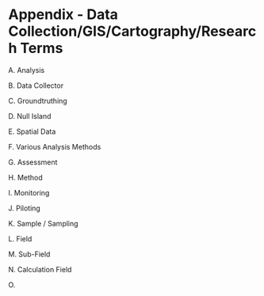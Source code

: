 # Appendix - Data Collection/GIS/Cartography/Research Terms

A. Analysis

B. Data Collector

C. Groundtruthing

D. Null Island

E. Spatial Data

F. Various Analysis Methods

G. Assessment

H. Method

I. Monitoring

J. Piloting

K. Sample / Sampling

L. Field

M. Sub-Field

N. Calculation Field

O.